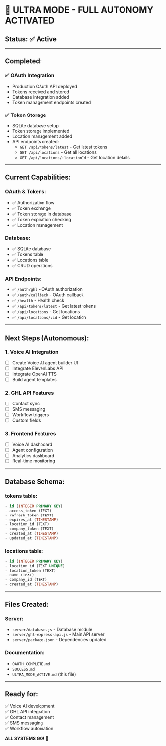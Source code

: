 # 🚀 **ULTRA MODE - FULL AUTONOMY ACTIVATED**

## **Status:** ✅ Active

---

## **Completed:**

### ✅ **OAuth Integration**
- Production OAuth API deployed
- Tokens received and stored
- Database integration added
- Token management endpoints created

### ✅ **Token Storage**
- SQLite database setup
- Token storage implemented
- Location management added
- API endpoints created:
  - `GET /api/tokens/latest` - Get latest tokens
  - `GET /api/locations` - Get all locations
  - `GET /api/locations/:locationId` - Get location details

---

## **Current Capabilities:**

### **OAuth & Tokens:**
- ✅ Authorization flow
- ✅ Token exchange
- ✅ Token storage in database
- ✅ Token expiration checking
- ✅ Location management

### **Database:**
- ✅ SQLite database
- ✅ Tokens table
- ✅ Locations table
- ✅ CRUD operations

### **API Endpoints:**
- ✅ `/auth/ghl` - OAuth authorization
- ✅ `/auth/callback` - OAuth callback
- ✅ `/health` - Health check
- ✅ `/api/tokens/latest` - Get latest tokens
- ✅ `/api/locations` - Get locations
- ✅ `/api/locations/:id` - Get location

---

## **Next Steps (Autonomous):**

### **1. Voice AI Integration**
- [ ] Create Voice AI agent builder UI
- [ ] Integrate ElevenLabs API
- [ ] Integrate OpenAI TTS
- [ ] Build agent templates

### **2. GHL API Features**
- [ ] Contact sync
- [ ] SMS messaging
- [ ] Workflow triggers
- [ ] Custom fields

### **3. Frontend Features**
- [ ] Voice AI dashboard
- [ ] Agent configuration
- [ ] Analytics dashboard
- [ ] Real-time monitoring

---

## **Database Schema:**

### **tokens table:**
```sql
- id (INTEGER PRIMARY KEY)
- access_token (TEXT)
- refresh_token (TEXT)
- expires_at (TIMESTAMP)
- location_id (TEXT)
- company_token (TEXT)
- created_at (TIMESTAMP)
- updated_at (TIMESTAMP)
```

### **locations table:**
```sql
- id (INTEGER PRIMARY KEY)
- location_id (TEXT UNIQUE)
- location_token (TEXT)
- name (TEXT)
- company_id (TEXT)
- created_at (TIMESTAMP)
```

---

## **Files Created:**

### **Server:**
- `server/database.js` - Database module
- `server/ghl-express-api.js` - Main API server
- `server/package.json` - Dependencies updated

### **Documentation:**
- `OAUTH_COMPLETE.md`
- `SUCCESS.md`
- `ULTRA_MODE_ACTIVE.md` (this file)

---

## **Ready for:**

✅ Voice AI development  
✅ GHL API integration  
✅ Contact management  
✅ SMS messaging  
✅ Workflow automation  

**ALL SYSTEMS GO!** 🚀

